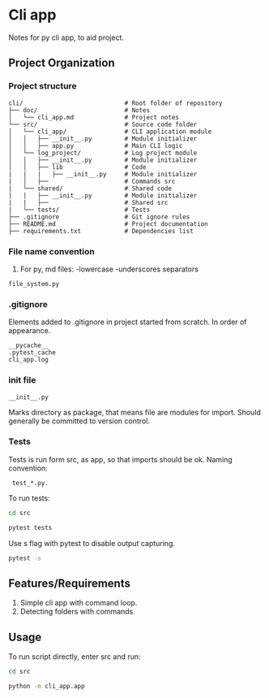 # Cli app

Notes for py cli app, to aid project.

## Project Organization

### Project structure

```plaintext
cli/                            # Root folder of repository
├── doc/                        # Notes
│   └── cli_app.md              # Project notes
└── src/                        # Source code folder
│   └── cli_app/                # CLI application module
│   │   ├── __init__.py         # Module initializer
│   │   ├── app.py              # Main CLI logic
│   └── log_project/            # Log project module
│   │   ├── __init__.py         # Module initializer
│   │   ├── lib                 # Code
|   |   |   ├── __init__.py     # Module initializer
|   │   ├──                     # Commands src
|   └── shared/                 # Shared code
|   |   ├── __init__.py         # Module initializer
|   |   ├──                     # Shared src
|   └── tests/                  # Tests
├── .gitignore                  # Git ignore rules
├── README.md                   # Project documentation
├── requirements.txt            # Dependencies list
```

### File name convention

1. For py, md files:
   -lowercase
   -underscores separators

```plaintext
file_system.py
```

### .gitignore

Elements added to .gitignore in project started from scratch. In order of appearance.

```plaintext
__pycache__
.pytest_cache
cli_app.log
```

### init file

```plaintext
__init__.py
```

Marks directory as package, that means file are modules for import.
Should generally be committed to version control.

### Tests

Tests is run form src, as app, so that imports should be ok.
Naming convention:

```plaintexy
 test_*.py.
```

To run tests:

```bash
cd src
```

```bash
pytest tests
```

Use s flag with pytest to disable output capturing.

```bash
pytest -s
```

## Features/Requirements

1. Simple cli app with command loop.
2. Detecting folders with commands.

## Usage

To run script directly, enter src and run:

```bash
cd src
```

```bash
python -m cli_app.app
```

